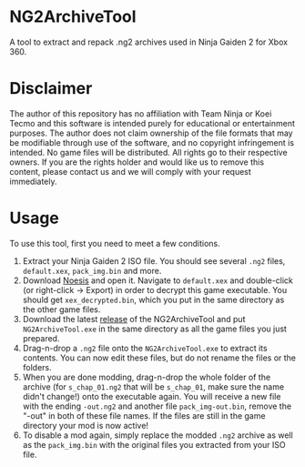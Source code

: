 # NG2ArchiveTool
A tool to extract and repack .ng2 archives used in Ninja Gaiden 2 for Xbox 360.

# Disclaimer
The author of this repository has no affiliation with Team Ninja or Koei Tecmo and this software is intended purely for educational or entertainment purposes. The author does not claim ownership of the file formats that may be modifiable through use of the software, and no copyright infringement is intended. No game files will be distributed. All rights go to their respective owners. If you are the rights holder and would like us to remove this content, please contact us and we will comply with your request immediately.

# Usage
To use this tool, first you need to meet a few conditions.
1. Extract your Ninja Gaiden 2 ISO file. You should see several `.ng2` files, `default.xex`, `pack_img.bin` and more.
2. Download [Noesis](https://richwhitehouse.com/index.php?content=inc_projects.php&showproject=91) and open it. Navigate to `default.xex` and double-click (or right-click -> Export) in order to decrypt this game executable. You should get `xex_decrypted.bin`, which you put in the same directory as the other game files.
3. Download the latest [release](https://github.com/Mystixor/NG2ArchiveTool/releases) of the NG2ArchiveTool and put `NG2ArchiveTool.exe` in the same directory as all the game files you just prepared.
4. Drag-n-drop a `.ng2` file onto the `NG2ArchiveTool.exe` to extract its contents. You can now edit these files, but do not rename the files or the folders.
5. When you are done modding, drag-n-drop the whole folder of the archive (for `s_chap_01.ng2` that will be `s_chap_01`, make sure the name didn't change!) onto the executable again. You will receive a new file with the ending `-out.ng2` and another file `pack_img-out.bin`, remove the "-out" in both of these file names. If the files are still in the game directory your mod is now active!
6. To disable a mod again, simply replace the modded `.ng2` archive as well as the `pack_img.bin` with the original files you extracted from your ISO file.
